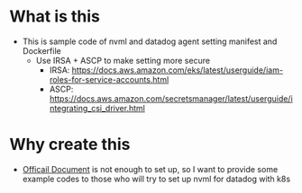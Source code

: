 # What is this
- This is sample code of nvml and datadog agent setting manifest and Dockerfile
  - Use IRSA + ASCP to make setting more secure
    - IRSA: https://docs.aws.amazon.com/eks/latest/userguide/iam-roles-for-service-accounts.html
    - ASCP: https://docs.aws.amazon.com/secretsmanager/latest/userguide/integrating_csi_driver.html
# Why create this
- [Officail Document](https://docs.datadoghq.com/integrations/nvml/) is not enough to set up, so I want to provide some example codes to those who will try to set up nvml for datadog with k8s

